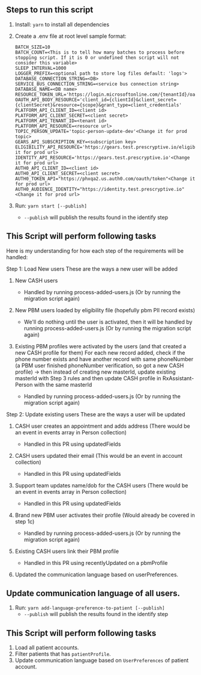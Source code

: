 ## Steps to run this script

1. Install: `yarn` to install all dependencies
1. Create a .env file at root level sample format:

   ```
   BATCH_SIZE=10
   BATCH_COUNT=<This is to tell how many batches to process before stopping script. If it is 0 or undefined then script will not consider this variable>
   SLEEP_INTERVAL=1000
   LOGGER_PREFIX=<optional path to store log files default: 'logs'>
   DATABASE_CONNECTION_STRING=<DB>
   SERVICE_BUS_CONNECTION_STRING=<service bus connection string>
   DATABASE_NAME=<DB name>
   RESOURCE_TOKEN_URL='https://login.microsoftonline.com/{tenantId}/oauth2/token'
   OAUTH_API_BODY_RESOURCE='client_id={clientId}&client_secret={clientSecret}&resource={scope}&grant_type=client_credentials'
   PLATFORM_API_CLIENT_ID=<client id>
   PLATFORM_API_CLIENT_SECRET=<client secret>
   PLATFORM_API_TENANT_ID=<tenant id>
   PLATFORM_API_RESOURCE=<resource url>
   TOPIC_PERSON_UPDATE='topic-person-update-dev'<Change it for prod topic>
   GEARS_API_SUBSCRIPTION_KEY=<subscription key>
   ELIGIBILITY_API_RESOURCE='https://gears.test.prescryptive.io/eligibility/coverage'<Change it for prod url>
   IDENTITY_API_RESOURCE='https://gears.test.prescryptive.io'<Change it for prod url>
   AUTH0_API_CLIENT_ID=<client id>
   AUTH0_API_CLIENT_SECRET=<client secret>
   AUTH0_TOKEN_API="https://phxqa2.us.auth0.com/oauth/token"<Change it for prod url>
   AUTH0_AUDIENCE_IDENTITY="https://identity.test.prescryptive.io"<Change it for prod url>
   ```

1. Run: `yarn start [--publish]`
   - `--publish` will publish the results found in the identify step

## This Script will perform following tasks

Here is my understanding for how each step of the requirements will be handled:

Step 1: Load New users These are the ways a new user will be added

1. New CASH users

   - Handled by running process-added-users.js (Or by running the migration
     script again)

2. New PBM users loaded by eligibility file (hopefully pbm PII record exists)

   - We'll do nothing until the user is activated, then it will be handled by
     running process-added-users.js (Or by running the migration script again)

3. Existing PBM profiles were activated by the users (and that created a new
   CASH profile for them) For each new record added, check if the phone number
   exists and have another record with same phoneNumber (a PBM user finished
   phoneNumber verification, so got a new CASH profile) -> then instead of
   creating new masterId, update existing masterId with Step 3 rules and then
   update CASH profile in RxAssistant-Person with the same masterId
   - Handled by running process-added-users.js (Or by running the migration
     script again)

Step 2: Update existing users These are the ways a user will be updated

1. CASH user creates an appointment and adds address (There would be an event in
   events array in Person collection)

   - Handled in this PR using updatedFields

2. CASH users updated their email (This would be an event in account collection)

   - Handled in this PR using updatedFields

3. Support team updates name/dob for the CASH users (There would be an event in
   events array in Person collection)

   - Handled in this PR using updatedFields

4. Brand new PBM user activates their profile (Would already be covered in step
   1c)

   - Handled by running process-added-users.js (Or by running the migration
     script again)

5. Existing CASH users link their PBM profile

   - Handled in this PR using recentlyUpdated on a pbmProfile

6. Updated the communication language based on userPreferences.

## Update communication language of all users.

1. Run: `yarn add-language-preference-to-patient [--publish]`
   - `--publish` will publish the results found in the identify step

## This Script will perform following tasks

1. Load all patient accounts.
2. Filter patients that has `patientProfile`.
3. Update communication language based on `UserPreferences` of patient account.
